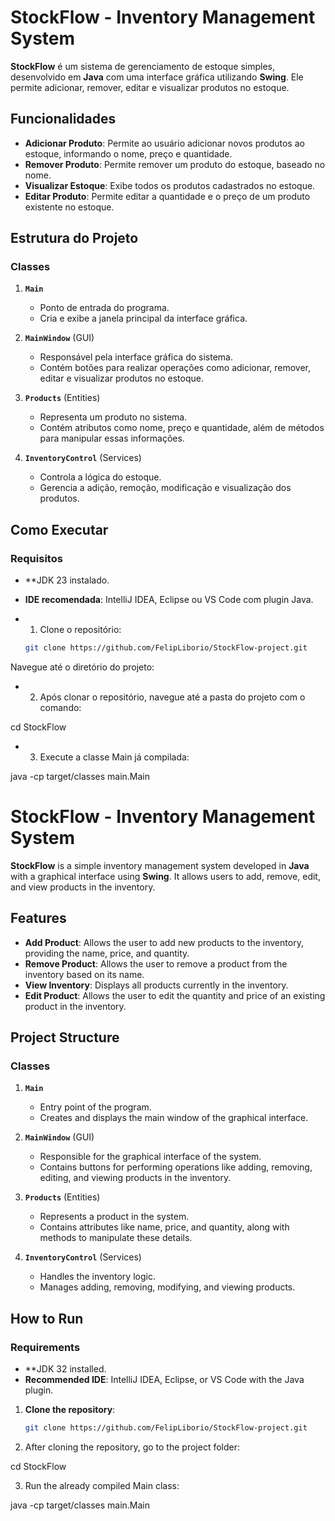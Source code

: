 # **StockFlow - Inventory Management System**

**StockFlow** é um sistema de gerenciamento de estoque simples, desenvolvido em **Java** com uma interface gráfica utilizando **Swing**. Ele permite adicionar, remover, editar e visualizar produtos no estoque.

## **Funcionalidades**

- **Adicionar Produto**: Permite ao usuário adicionar novos produtos ao estoque, informando o nome, preço e quantidade.
- **Remover Produto**: Permite remover um produto do estoque, baseado no nome.
- **Visualizar Estoque**: Exibe todos os produtos cadastrados no estoque.
- **Editar Produto**: Permite editar a quantidade e o preço de um produto existente no estoque.

## **Estrutura do Projeto**

### **Classes**

1. **`Main`**
   - Ponto de entrada do programa.
   - Cria e exibe a janela principal da interface gráfica.

2. **`MainWindow`** (GUI)
   - Responsável pela interface gráfica do sistema.
   - Contém botões para realizar operações como adicionar, remover, editar e visualizar produtos no estoque.

3. **`Products`** (Entities)
   - Representa um produto no sistema.
   - Contém atributos como nome, preço e quantidade, além de métodos para manipular essas informações.

4. **`InventoryControl`** (Services)
   - Controla a lógica do estoque.
   - Gerencia a adição, remoção, modificação e visualização dos produtos.

## **Como Executar**

### **Requisitos**
- **JDK 23 instalado.
- **IDE recomendada**: IntelliJ IDEA, Eclipse ou VS Code com plugin Java.

- 1. Clone o repositório:
   ```bash
   git clone https://github.com/FelipLiborio/StockFlow-project.git

Navegue até o diretório do projeto:
 
- 2. Após clonar o repositório, navegue até a pasta do projeto com o comando:

cd StockFlow

- 3. Execute a classe Main já compilada:

java -cp target/classes main.Main



# **StockFlow - Inventory Management System**

**StockFlow** is a simple inventory management system developed in **Java** with a graphical interface using **Swing**. It allows users to add, remove, edit, and view products in the inventory.

## **Features**

- **Add Product**: Allows the user to add new products to the inventory, providing the name, price, and quantity.
- **Remove Product**: Allows the user to remove a product from the inventory based on its name.
- **View Inventory**: Displays all products currently in the inventory.
- **Edit Product**: Allows the user to edit the quantity and price of an existing product in the inventory.

## **Project Structure**

### **Classes**

1. **`Main`**
   - Entry point of the program.
   - Creates and displays the main window of the graphical interface.

2. **`MainWindow`** (GUI)
   - Responsible for the graphical interface of the system.
   - Contains buttons for performing operations like adding, removing, editing, and viewing products in the inventory.

3. **`Products`** (Entities)
   - Represents a product in the system.
   - Contains attributes like name, price, and quantity, along with methods to manipulate these details.

4. **`InventoryControl`** (Services)
   - Handles the inventory logic.
   - Manages adding, removing, modifying, and viewing products.

## **How to Run**

### **Requirements**
- **JDK 32 installed.
- **Recommended IDE**: IntelliJ IDEA, Eclipse, or VS Code with the Java plugin.

1. **Clone the repository**:
    ```bash
   git clone https://github.com/FelipLiborio/StockFlow-project.git


2. After cloning the repository, go to the project folder:

cd StockFlow

3. Run the already compiled Main class:

java -cp target/classes main.Main






